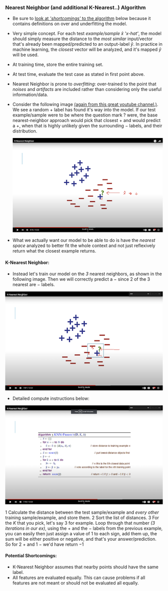 ### Nearest Neighbor (and additional K-Nearest..) Algorithm

- Be sure to [look at _'shortcomings'_ to the algorithm](#potential-shortcomings) below because it contains definitions on over and underfitting the model.
- Very simple concept. For each test _example/sample_ $\hat{x}$ _'x-hat'_, the model should simply measure the distance to the _most similar_ input/vector that's already been mapped/predicted to an output-label $\hat{y}$. In practice in machine learning, the _closest_ vector will be analyzed, and it's mapped $\hat{y}$ will be used.
- At training time, store the entire training set.
- At test time, evaluate the test case as stated in first point above.
- Nearest Neighbor is prone to _overfitting_: over-trained to the point that _noises_ and _artifacts_ are included rather than considering only the useful information/data.
- Consider the following image [(again from this great youtube channel.)](https://www.youtube.com/@machinelearninglessons9276). We see a random $+$ label has found it's way into the model. If our test example/sample were to be where the question mark $?$ were, the base nearest-neighbor approach would pick that closest $+$ and would predict a $+$, when that is highly unlikely given the surrounding $-$ labels, and their distribution.

  ![nearest-neighbor-overfit](./images/k-nearest-1.png)

- What we actually want our model to be able to do is have the _nearest space_ analyzed to better fit the whole context and not just reflexively return what the closest example returns.

#### K-Nearest Neighbor:

- Instead let's train our model on the _3_ nearest neighbors, as shown in the following image. Then we will correctly predict a $-$ since 2 of the 3 nearest are $-$ labels.

![k-nearest-neighbor](./images/k-nearest-2.png)

- Detailed compute instructions below:

![k-nearest-implementation](./images/k-nearest-neighbor-implementation.png)

1 Calculate the distance between the test sample/example and _every other_ training sample/example, and store them.
2 Sort the list of distances.
3 For the $K$ that you pick, let's say 3 for example. Loop through that number _(3 iterations in our ex)_, using the $+$ and the $-$ labels from the previous example, you can easily then just assign a value of $1$ to each sign, add them up, the sum will be either positive or negative, and that's your answer/prediction. So for 2 $+$ and 1 $-$ we'd have return $-1$

#### Potential Shortcomings:

- K-Nearest Neighbor assumes that nearby points should have the same label.
- All features are evaluated equally. This can cause problems if all features are not meant or should not be evaluated all equally.
